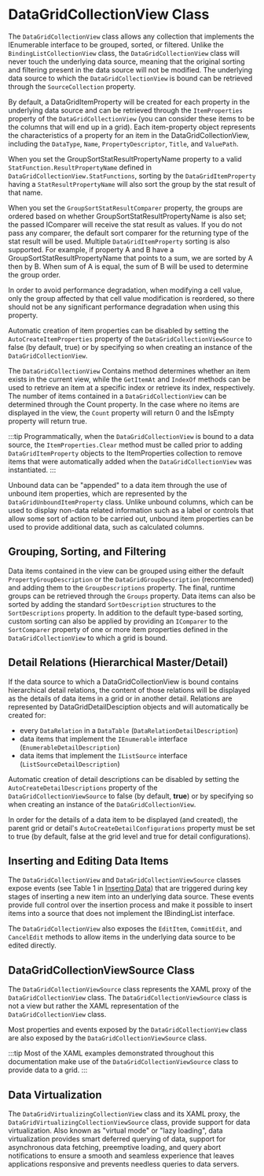 # DataGridCollectionView Class

The `DataGridCollectionView` class allows any collection that implements the IEnumerable interface to be grouped, sorted, or filtered. Unlike the `BindingListCollectionView` class, the `DataGridCollectionView` class will never touch the underlying data source, meaning that the original sorting and filtering present in the data source will not be modified. The underlying data source to which the `DataGridCollectionView` is bound can be retrieved through the `SourceCollection` property.

By default, a DataGridItemProperty will be created for each property in the underlying data source and can be retrieved through the `ItemProperties` property of the `DataGridCollectionView` (you can consider these items to be the columns that will end up in a grid). Each item-property object represents the characteristics of a property for an item in the DataGridCollectionView, including the `DataType`, `Name`, `PropertyDescriptor`, `Title`, and `ValuePath`.

When you set the GroupSortStatResultPropertyName property to a valid `StatFunction.ResultPropertyName` defined in `DataGridCollectionView.StatFunctions`, sorting by the `DataGridItemProperty` having a `StatResultPropertyName` will also sort the group by the stat result of that name.

When you set the `GroupSortStatResultComparer` property, the groups are ordered based on whether GroupSortStatResultPropertyName is also set; the passed IComparer will receive the stat result as values. If you do not pass any comparer, the default sort comparer for the returning type of the stat result will be used.
Multiple `DataGridItemProperty` sorting is also supported. For example, if property A and B have a GroupSortStatResultPropertyName that points to a sum, we are sorted by A then by B. When sum of A is equal, the sum of B will be used to determine the group order.

In order to avoid performance degradation, when modifying a cell value, only the group affected by that cell value modification is reordered, so there should not be any significant performance degradation when using this property.

Automatic creation of item properties can be disabled by setting the `AutoCreateItemProperties` property of the `DataGridCollectionViewSource` to false (by default, true) or by specifying so when creating an instance of the `DataGridCollectionView`.

The `DataGridCollectionView` Contains method determines whether an item exists in the current view, while the `GetItemAt` and `IndexOf` methods can be used to retrieve an item at a specific index or retrieve its index, respectively. The number of items contained in a `DataGridCollectionView` can be determined through the Count property. In the case where no items are displayed in the view, the `Count` property will return 0 and the IsEmpty property will return true.

:::tip
Programmatically, when the `DataGridCollectionView` is bound to a data source, the `ItemProperties.Clear` method must be called prior to adding `DataGridItemProperty` objects to the ItemProperties collection to remove items that were automatically added when the `DataGridCollectionView` was instantiated.
:::

Unbound data can be "appended" to a data item through the use of unbound item properties, which are represented by the `DataGridUnboundItemProperty` class. Unlike unbound columns, which can be used to display non-data related information such as a label or controls that allow some sort of action to be carried out, unbound item properties can be used to provide additional data, such as calculated columns. 

## Grouping, Sorting, and Filtering
Data items contained in the view can be grouped using either the default `PropertyGroupDescription` or the `DataGridGroupDescription` (recommended) and adding them to the `GroupDescriptions` property. The final, runtime groups can be retrieved through the `Groups` property. Data items can also be sorted by adding the standard `SortDescription` structures to the `SortDescriptions` property. In addition to the default type-based sorting, custom sorting can also be applied by providing an `IComparer` to the `SortComparer` property of one or more item properties defined in the `DataGridCollectionView` to which a grid is bound.

## Detail Relations (Hierarchical Master/Detail)
If the data source to which a DataGridCollectionView is bound contains hierarchical detail relations, the content of those relations will be displayed as the details of data items in a grid or in another detail. Relations are represented by DataGridDetailDesciption objects and will automatically be created for:

- every `DataRelation` in a `DataTable` (`DataRelationDetailDescription`)
- data items that implement the `IEnumerable` interface (`EnumerableDetailDescription`)
- data items that implement the `IListSource` interface (`ListSourceDetailDescription`)

Automatic creation of detail descriptions can be disabled by setting the `AutoCreateDetailDescriptions` property of the `DataGridCollectionViewSource` to false (by default, **true**) or by specifying so when creating an instance of the `DataGridCollectionView`.

In order for the details of a data item to be displayed (and created), the parent grid or detail's `AutoCreateDetailConfigurations` property must be set to true (by default, false at the grid level and true for detail configurations).

## Inserting and Editing Data Items
The `DataGridCollectionView` and `DataGridCollectionViewSource` classes expose events (see Table 1 in [Inserting Data](/datagrid/fundamentals/providing-inserting-remove/inserting-data)) that are triggered during key stages of inserting a new item into an underlying data source. These events provide full control over the insertion process and make it possible to insert items into a source that does not implement the IBindingList interface.

The `DataGridCollectionView` also exposes the `EditItem`, `CommitEdit`, and `CancelEdit` methods to allow items in the underlying data source to be edited directly. 

## DataGridCollectionViewSource Class
The `DataGridCollectionViewSource` class represents the XAML proxy of the `DataGridCollectionView` class. The `DataGridCollectionViewSource` class is not a view but rather the XAML representation of the `DataGridCollectionView` class.

Most properties and events exposed by the `DataGridCollectionView` class are also exposed by the `DataGridCollectionViewSource` class.

:::tip
Most of the XAML examples demonstrated throughout this documentation make use of the `DataGridCollectionViewSource` class to provide data to a grid.
:::

## Data Virtualization
The `DataGridVirtualizingCollectionView` class and its XAML proxy, the `DataGridVirtualizingCollectionViewSource` class, provide support for data virtualization. Also known as "virtual mode" or "lazy loading", data virtualization provides smart deferred querying of data, support for asynchronous data fetching, preemptive loading, and query abort notifications to ensure a smooth and seamless experience that leaves applications responsive and prevents needless queries to data servers. 